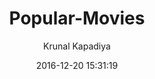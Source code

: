---
layout:     post
title:      Popular-Movies
date:       2016-12-20 15:31:19
author:     Krunal Kapadiya
categories: github
redirect_to: https://github.com/krunal3kapadiya/Popular-Movies
---